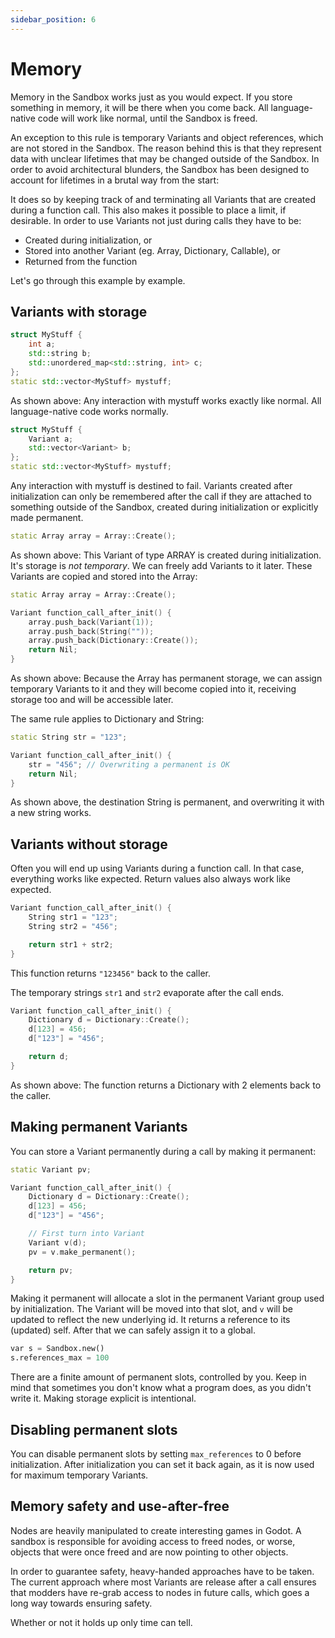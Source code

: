 ```yaml
---
sidebar_position: 6
---
```


# Memory

Memory in the Sandbox works just as you would expect. If you store something in memory, it will be there when you come back. All language-native code will work like normal, until the Sandbox is freed.

An exception to this rule is temporary Variants and object references, which are not stored in the Sandbox. The reason behind this is that they represent data with unclear lifetimes that may be changed outside of the Sandbox. In order to avoid architectural blunders, the Sandbox has been designed to account for lifetimes in a brutal way from the start:

It does so by keeping track of and terminating all Variants that are created during a function call. This also makes it possible to place a limit, if desirable. In order to use Variants not just during calls they have to be:

- Created during initialization, or
- Stored into another Variant (eg. Array, Dictionary, Callable), or
- Returned from the function

Let's go through this example by example.

## Variants with storage

```cpp
struct MyStuff {
    int a;
    std::string b;
    std::unordered_map<std::string, int> c;
};
static std::vector<MyStuff> mystuff;
```

As shown above: Any interaction with mystuff works exactly like normal. All language-native code works normally.

```cpp
struct MyStuff {
    Variant a;
    std::vector<Variant> b;
};
static std::vector<MyStuff> mystuff;
```

Any interaction with mystuff is destined to fail. Variants created after initialization can only be remembered after the call if they are attached to something outside of the Sandbox, created during initialization or explicitly made permanent.

```cpp
static Array array = Array::Create();
```

As shown above: This Variant of type ARRAY is created during initialization. It's storage is *not temporary*. We can freely add Variants to it later. These Variants are copied and stored into the Array:

```cpp
static Array array = Array::Create();

Variant function_call_after_init() {
    array.push_back(Variant(1));
    array.push_back(String(""));
    array.push_back(Dictionary::Create());
    return Nil;
}
```

As shown above: Because the Array has permanent storage, we can assign temporary Variants to it and they will become copied into it, receiving storage too and will be accessible later.

The same rule applies to Dictionary and String:

```cpp
static String str = "123";

Variant function_call_after_init() {
    str = "456"; // Overwriting a permanent is OK
    return Nil;
}
```

As shown above, the destination String is permanent, and overwriting it with a new string works.


## Variants without storage

Often you will end up using Variants during a function call. In that case, everything works like expected. Return values also always work like expected.

```cpp
Variant function_call_after_init() {
    String str1 = "123";
    String str2 = "456";

    return str1 + str2;
}
```

This function returns `"123456"` back to the caller.

The temporary strings `str1` and `str2` evaporate after the call ends.

```cpp
Variant function_call_after_init() {
    Dictionary d = Dictionary::Create();
    d[123] = 456;
    d["123"] = "456";

    return d;
}
```

As shown above: The function returns a Dictionary with 2 elements back to the caller.


## Making permanent Variants

You can store a Variant permanently during a call by making it permanent:

```cpp
static Variant pv;

Variant function_call_after_init() {
    Dictionary d = Dictionary::Create();
    d[123] = 456;
    d["123"] = "456";

    // First turn into Variant
    Variant v(d);
    pv = v.make_permanent();

    return pv;
}
```

Making it permanent will allocate a slot in the permanent Variant group used by initialization. The Variant will be moved into that slot, and `v` will be updated to reflect the new underlying id. It returns a reference to its (updated) self. After that we can safely assign it to a global.

```py
var s = Sandbox.new()
s.references_max = 100
```

There are a finite amount of permanent slots, controlled by you. Keep in mind that sometimes you don't know what a program does, as you didn't write it. Making storage explicit is intentional.

## Disabling permanent slots

You can disable permanent slots by setting `max_references` to 0 before initialization. After initialization you can set it back again, as it is now used for maximum temporary Variants.

## Memory safety and use-after-free

Nodes are heavily manipulated to create interesting games in Godot. A sandbox is responsible for avoiding access to freed nodes, or worse, objects that were once freed and are now pointing to other objects.

In order to guarantee safety, heavy-handed approaches have to be taken. The current approach where most Variants are release after a call ensures that modders have re-grab access to nodes in future calls, which goes a long way towards ensuring safety.

Whether or not it holds up only time can tell.
